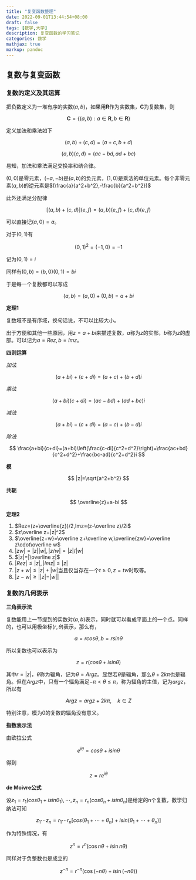 ```yaml
---
title: "复变函数整理"
date: 2022-09-01T13:44:54+08:00
draft: false
tags: [数学,大学]
description: 复变函数的学习笔记
categories: 数学
mathjax: true
markup: pandoc
---
```


## 复数与复变函数

### 复数的定义及其运算

把负数定义为一堆有序的实数$(a,b)$，如果用$\bm R$作为实数集，$\bm C$为复数集，则

$$
\bm C = \{(a,b):a\in\bm R,b\in\bm R\}
$$

定义加法和乘法如下

$$
(a,b)+(c,d)=(a+c,b+d)
$$

$$
(a,b)(c,d)=(ac-bd,ad+bc)
$$

易知，加法和乘法满足交换率和结合律。

$(0,0)$是零元素，$(-a,-b)$是$(a,b)$的负元素，$(1,0)$是乘法的单位元素。每个非零元素$(a,b)$的逆元素是$(\frac{a}{a^2+b^2},-\frac{b}{a^2+b^2})$

此外还满足分配律

$$
[(a,b)+(c,d)](e,f) = (a,b)(e,f)+(c,d)(e,f)
$$

可以直接记$(a,0)=a$。

对于$(0,1)$有

$$
(0,1)^2=(-1,0)=-1
$$

记为$(0,1)=i$

同样有$(0,b)=(b,0)(0,1)=bi$

于是每一个复数都可以写成

$$
(a,b)=(a,0)+(0,b)=a+bi
$$

**定理1**

复数域不是有序域，换句话说，不可以比较大小。

出于方便和其他一些原因，用$z=a+bi$来描述复数，$a$称为$z$的实部，$b$称为$z$的虚部。可以记为$a=Rez,b=Imz$。

**四则运算**

*加法*

$$
(a+bi)+(c+di)=(a+c)+(b+d)i
$$

*乘法*

$$
(a+bi)(c+di)=(ac-bd)+(ad+bc)i
$$

*减法*

$$
(a+bi)-(c+di)=(a-c)+(b-d)i
$$

*除法*

$$
\frac{a+bi}{c+di}=(a+bi)\left(\frac{c-di}{c^2+d^2}\right)=\frac{ac+bd}{c^2+d^2}+\frac{bc-ad}{c^2+d^2}i
$$

**模**

$$
|z|=\sqrt{a^2+b^2}
$$

**共轭**

$$
\overline{z}=a-bi
$$

**定理2**

1. $Rez=(z+\overline{z})/2,Imz=(z-\overline z)/2i$
2. $z\overline z=|z|^2$
3. $\overline{z+w}=\overline z+\overline w,\overline{zw}=\overline z\cdot\overline w$
4. $|zw|=|z||w|,|z/w|=|z|/|w|$
5. $|z|=|\overline z|$
6. $|Rez|\leq |z|,|Imz|\leq|z|$
7. $|z+w|\leq|z|+|w|$当且仅当存在一个$t\geq 0,z=tw$时取等。
8. $|z-w|\geq||z|-|w||$

### 复数的几何表示

**三角表示法**

复数能用上一节提到的实数对$(a,b)$表示，同时就可以看成平面上的一个点。同样的，也可以用极坐标$(r,\theta)$表示，那么有，

$$
a=rcos\theta,b=rsin\theta
$$

所以复数也可以表示为

$$
z=r(cos\theta+isin\theta)
$$

其中$r=|z|$，$\theta$称为辐角，记为$\theta=Argz$。显然若$\theta$是辐角，那么$\theta+2k\pi$也是辐角。但在$Argz$中，只有一个辐角满足$-\pi<\theta\leq\pi$，称为辐角的主值，记为$argz$，所以有

$$
Argz=argz+2k\pi,\quad k\in Z
$$

特别注意，模为0的复数的辐角没有意义。

**指数表示法**

由欧拉公式

$$
e^{i\theta}=cos\theta+isin\theta
$$

得到

$$
z=re^{i\theta}
$$

**de Moivre公式**

设$z_1=r_1(cos\theta_1+isin\theta_1),\cdots,z_n=r_n(cos\theta_n+isin\theta_n)$是给定的n个复数，数学归纳法可知

$$
z_1\cdots z_n=r_1\cdots r_n[cos(\theta_1+\cdots+\theta_n)+isin(\theta_1+\cdots+\theta_n)]
$$

作为特殊情况，有

$$
z^n=r^n(\cos n\theta+i\sin n\theta)
$$

同样对于负整数也是成立的

$$
z^{-n}=r^{-n}(\cos(-n\theta)+i\sin(-n\theta))
$$

